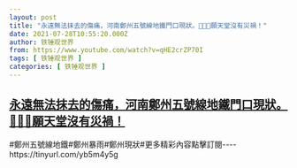 ```yaml
---
layout: post
title: "永遠無法抹去的傷痛，河南鄭州五號線地鐵門口現狀。🙏🌂🙈願天堂沒有災禍！"
date: 2021-07-28T10:55:20.000Z
author: 铁锤观世界
from: https://www.youtube.com/watch?v=qHE2crZP70I
tags: [ 铁锤观世界 ]
categories: [ 铁锤观世界 ]
---
```

<!--1627469720000-->
[永遠無法抹去的傷痛，河南鄭州五號線地鐵門口現狀。🙏🌂🙈願天堂沒有災禍！](https://www.youtube.com/watch?v=qHE2crZP70I)
------

<div>
#鄭州五號線地鐵#鄭州暴雨#鄭州現狀#更多精彩內容點擊訂閱----https://tinyurl.com/yb5m4y5g
</div>
